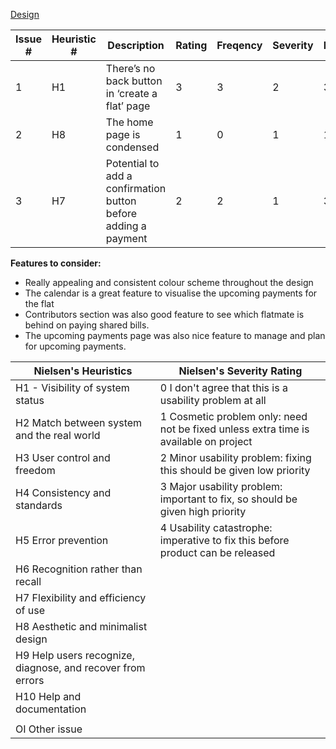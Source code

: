 [Design](https://xd.adobe.com/view/5d14a30a-c741-4416-a3bb-239e04468897-0847/?fullscreen)


| Issue # |	Heuristic #	| Description | Rating | Freqency |	Severity | Impact |	Avg |
| ------- | ----------- | ----------- | ------ | -------- | -------- | ------ | --- |
| 1       | H1 | There’s no back button in ‘create a flat’ page | 3 | 3 | 2 | 3 | 2.75 |
| 2       | H8 | The home page is condensed | 1 | 0 | 1 | 1 | 0.75|
| 3       | H7 | Potential to add a confirmation button before adding a payment | 2 | 2 | 1 | 3 | 2 |


**Features to consider:**

- Really appealing and consistent colour scheme throughout the design	
- The calendar is a great feature to visualise the upcoming payments for the flat
- Contributors section was also good feature to see which flatmate is behind on paying shared bills.
- The upcoming payments page was also nice feature to manage and plan for upcoming payments.



| Nielsen's Heuristics | Nielsen's Severity Rating |
| --------------------------------- | ------------------------- |
| H1 - Visibility of system status  | 0 I don't agree that this is a usability problem at all | 
| H2    Match between system and the real world | 1 Cosmetic problem only: need not be fixed unless extra time is available on project |
| H3    User control and freedom    | 2 Minor usability problem: fixing this should be given low priority |
| H4    Consistency and standards   | 3 Major usability problem: important to fix, so should be given high priority |
| H5    Error prevention    | 4 Usability catastrophe: imperative to fix this before product can be released |
| H6    Recognition rather than recall |        
| H7    Flexibility and efficiency of use |     
| H8    Aesthetic and minimalist design |       
| H9    Help users recognize, diagnose, and recover from errors |       
| H10   Help and documentation |
| |     
| OI    Other issue |
